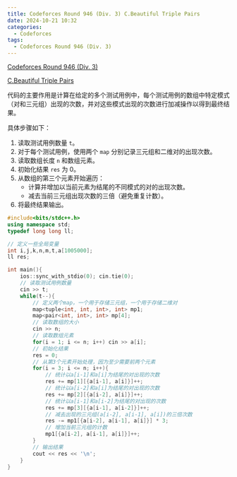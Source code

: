 ```yaml
---
title: Codeforces Round 946 (Div. 3) C.Beautiful Triple Pairs
date: 2024-10-21 10:32
categories:
  - Codeforces
tags: 
  - Codeforces Round 946 (Div. 3)
---
```

[Codeforces Round 946 (Div. 3)](https://codeforces.com/contest/1974)

[C.Beautiful Triple Pairs](https://codeforces.com/contest/1974/problem/C)

代码的主要作用是计算在给定的多个测试用例中，每个测试用例的数组中特定模式（对和三元组）出现的次数，并对这些模式出现的次数进行加减操作以得到最终结果。

具体步骤如下：

1. 读取测试用例数量 `t`。
2. 对于每个测试用例，使用两个 `map` 分别记录三元组和二维对的出现次数。
3. 读取数组长度 `n` 和数组元素。
4. 初始化结果 `res` 为 0。
5. 从数组的第三个元素开始遍历：
   - 计算并增加以当前元素为结尾的不同模式的对的出现次数。
   - 减去当前三元组出现次数的三倍（避免重复计数）。
6. 将最终结果输出。

```cpp
#include<bits/stdc++.h>
using namespace std;
typedef long long ll;

// 定义一些全局变量
int i,j,k,n,m,t,a[1005000];
ll res;

int main(){
	ios::sync_with_stdio(0); cin.tie(0);
	// 读取测试用例数量
	cin >> t;
	while(t--){
		// 定义两个map，一个用于存储三元组，一个用于存储二维对
		map<tuple<int, int, int>, int> mp1;
		map<pair<int, int>, int> mp[4];
		// 读取数组的大小
		cin >> n;
		// 读取数组元素
		for(i = 1; i <= n; i++) cin >> a[i];
		// 初始化结果
		res = 0;
		// 从第3个元素开始处理，因为至少需要前两个元素
		for(i = 3; i <= n; i++){
			// 统计以a[i-1]和a[i]为结尾的对出现的次数
			res += mp[1][{a[i-1], a[i]}]++;
			// 统计以a[i-2]和a[i]为结尾的对出现的次数
			res += mp[2][{a[i-2], a[i]}]++;
			// 统计以a[i-1]和a[i-2]为结尾的对出现的次数
			res += mp[3][{a[i-1], a[i-2]}]++;
			// 减去出现的三元组(a[i-2], a[i-1], a[i])的三倍次数
			res -= mp1[{a[i-2], a[i-1], a[i]}] * 3;
			// 增加当前三元组的计数
			mp1[{a[i-2], a[i-1], a[i]}]++;
		}
		// 输出结果
		cout << res << '\n';
	}
}

```


